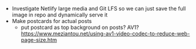- Investigate Netlify large media and Git LFS so we can just save the full image in repo and dynamically serve it
- Make postcards for actual posts
  - put postcard as top background on posts?
  AV1?
  https://www.meziantou.net/using-av1-video-codec-to-reduce-web-page-size.htm